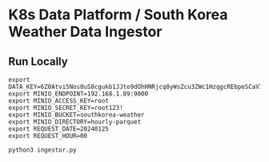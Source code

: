 # K8s Data Platform / South Korea Weather Data Ingestor

## Run Locally

```
export DATA_KEY=6Z0Atvi5Nos0uS8cgukb1JJto9dOhHNRjcq0yWsZcu3ZWc1HzqgcREbpeSCaV7Sm5BaLOb1+fBXx/K/HcndM7A==
export MINIO_ENDPOINT=192.168.1.89:9000
export MINIO_ACCESS_KEY=root
export MINIO_SECRET_KEY=root123!
export MINIO_BUCKET=southkorea-weather
export MINIO_DIRECTORY=hourly-parquet
export REQUEST_DATE=20240125
export REQUEST_HOUR=00

python3 ingestor.py
```